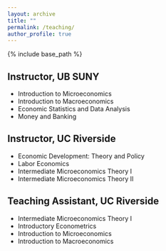 ```yaml
---
layout: archive
title: ""
permalink: /teaching/
author_profile: true
---
```


{% include base_path %}


## Instructor, UB SUNY
  * Introduction to Microeconomics
  * Introduction to Macroeconomics
  * Economic Statistics and Data Analysis
  * Money and Banking
    
## Instructor, UC Riverside
  * Economic Development: Theory and Policy
  * Labor Economics
  * Intermediate Microeconomics Theory I
  * Intermediate Microeconomics Theory II
    
<!-- * Economic Development: Theory and Policy (Summer 2023) -->
<!-- * Labor Economics (Summer 2020) [(Syllabus)](/files/Syllabus-153-S20.pdf) -->
<!-- * Intermediate Microeconomics Theory II (Summer 2020) [(Syllabus)](/files/Syllabus-104B-S20.pdf) -->
<!-- * Intermediate Microeconomics Theory I (Summer 2021) [(Syllabus)](/files/Syllabus-104A-S21.pdf) -->

## Teaching Assistant, UC Riverside
  * Intermediate Microeconomics Theory I 
  * Introductory Econometrics 
  * Introduction to Microeconomics 
  * Introduction to Macroeconomics

<!-- ## Awards -->
<!-- * Outstanding Teaching Assistant Award (2019) -->


<!-- * Intermediate Microeconomics Theory I (Fall 2018, Summer 2019, Fall 2019, Winter 2021, Summer 2022) -->
<!-- * Introductory Econometrics (Spring 2019, Spring 2021) -->
<!-- * Introduction to Microeconomics (Winter 2019, Spring 2022) -->
<!-- * Introduction to Macroeconomics (Fall 2021, Winter 2022) -->

<!-- ## Weblinks -->
<!-- * Teaching evaluation summary is available [here](/files/TeachingEvaluationSummary_OpinderKaur.pdf).  -->
<!-- * Original evaluation forms for all courses are available [here](https://drive.google.com/drive/folders/1jtncSyMbhygOT5mPAfEBoiCKSeVmBuu8?usp=sharing). -->


